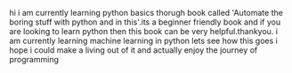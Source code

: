 hi i am currently learning python basics thorugh book called 'Automate the boring stuff with python and in this'.its a beginner friendly book and if you are looking to learn python then this book can be very helpful.thankyou.
i am currently learning machine learning in python
lets see how this goes 
i hope i could make a living out of it and actually enjoy the journey of programming
